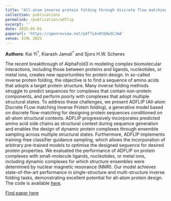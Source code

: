 ```yaml
---
title: "All-atom inverse protein folding through discrete flow matching"
collection: publications
permalink: /publication/adflip
excerpt: ''
date: 2025-05-01
paperurl: 'https://openreview.net/pdf?id=8tQdwSCJmA'
venue: ICML 2025
---
```

**Authors**: Kai Yi<sup>\*</sup>, Kiarash Jamali<sup>\*</sup> and Sjors H.W. Scheres

The recent breakthrough of AlphaFold3 in modeling complex biomolecular interactions, including those between proteins and ligands, nucleotides, or metal ions, creates new opportunities for protein design. In so-called inverse protein folding, the objective is to find a sequence of amino acids that adopts a target protein structure. Many inverse folding methods struggle to predict sequences for complexes that contain non-protein components, and perform poorly with complexes that adopt multiple structural states. To address these challenges, we present ADFLIP (All-atom Discrete FLow matching Inverse Protein folding), a generative model based on discrete flow-matching for designing protein sequences conditioned on all-atom structural contexts. ADFLIP progressively incorporates predicted amino acid side chains as structural context during sequence generation and enables the design of dynamic protein complexes through ensemble sampling across multiple structural states. Furthermore, ADFLIP implements training-free classifier guidance sampling, which allows the incorporation of arbitrary pre-trained models to optimise the designed sequence for desired protein properties. We evaluated the performance of ADFLIP on protein complexes with small-molecule ligands, nucleotides, or metal ions, including dynamic complexes for which structure ensembles were determined by nuclear magnetic resonance (NMR). Our model achieves state-of-the-art performance in single-structure and multi-structure inverse folding tasks, demonstrating excellent potential for all-atom protein design. The code is available [here](https://github.com/ykiiiiii/ADFLIP).

[Find paper here](https://openreview.net/pdf?id=8tQdwSCJmA)
